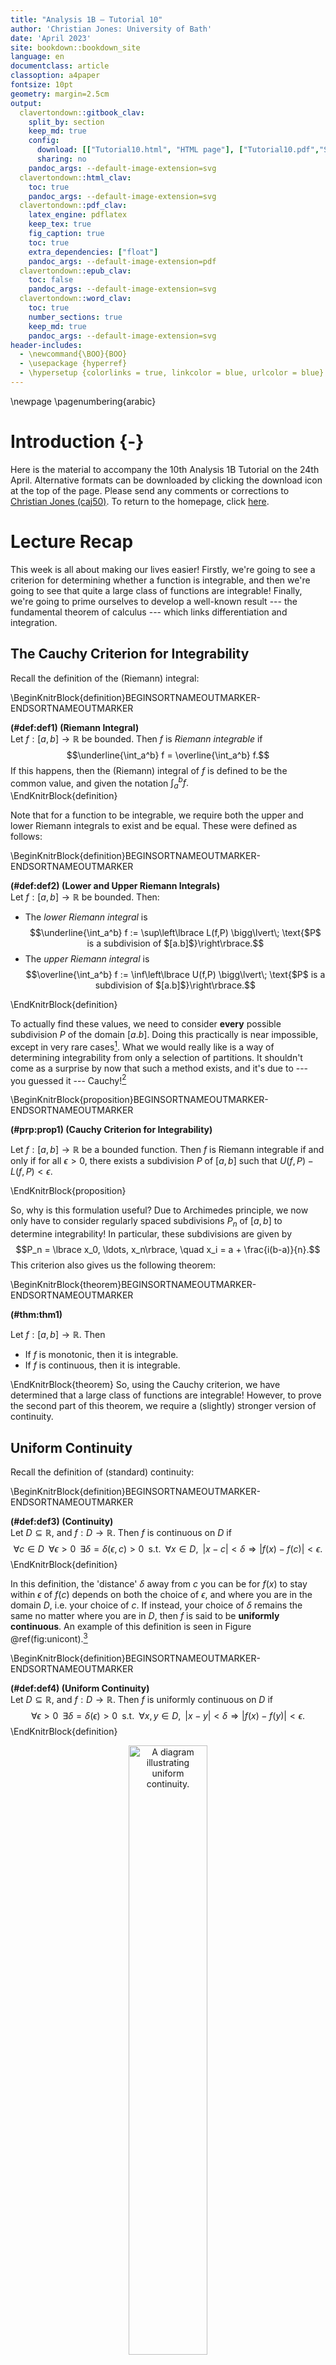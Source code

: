 ```yaml
---
title: "Analysis 1B — Tutorial 10"
author: 'Christian Jones: University of Bath'
date: 'April 2023'
site: bookdown::bookdown_site
language: en
documentclass: article
classoption: a4paper
fontsize: 10pt
geometry: margin=2.5cm
output:
  clavertondown::gitbook_clav:
    split_by: section
    keep_md: true
    config:
      download: [["Tutorial10.html", "HTML page"], ["Tutorial10.pdf","Standard print PDF"], ["Tutorial10Clear.pdf","Clear print PDF"], ["Tutorial10Large.pdf","Large print PDF"], ["Tutorial10.docx","Accessible Word document"], ["Tutorial10.epub","Accessible EPub book" ]]
      sharing: no
    pandoc_args: --default-image-extension=svg
  clavertondown::html_clav:
    toc: true
    pandoc_args: --default-image-extension=svg
  clavertondown::pdf_clav:
    latex_engine: pdflatex
    keep_tex: true
    fig_caption: true
    toc: true
    extra_dependencies: ["float"]
    pandoc_args: --default-image-extension=pdf
  clavertondown::epub_clav:
    toc: false
    pandoc_args: --default-image-extension=svg
  clavertondown::word_clav:
    toc: true
    number_sections: true
    keep_md: true
    pandoc_args: --default-image-extension=svg
header-includes:
  - \newcommand{\BOO}{BOO}
  - \usepackage {hyperref}
  - \hypersetup {colorlinks = true, linkcolor = blue, urlcolor = blue}
---
```

<!-- This is needed since I am working with svg files from mathcha.io. It converts the graphics files to something that can be used in the pdf files. Code taken from https://stackoverflow.com/questions/50165404/how-to-make-a-pdf-using-bookdown-including-svg-images/56044642#56044642 -->

\newpage
\pagenumbering{arabic}

# Introduction {-}
Here is the material to accompany the 10th Analysis 1B Tutorial on the 24th April. Alternative formats can be downloaded by clicking the download icon at the top of the page. Please send any comments or corrections to [Christian Jones (caj50)](mailto:caj50@bath.ac.uk). To return to the homepage, click [here](http://caj50.github.io/tutoring.html).

<!--<details open>
<summary>Want to ruin the surprise?</summary>
<br>
Well, you asked for it!
</details>-->

# Lecture Recap
This week is all about making our lives easier! Firstly, we're going to see a criterion for determining whether a function is integrable, and then we're going to see that quite a large class of functions are integrable! Finally, we're going to prime ourselves to develop a well-known result --- the fundamental theorem of calculus --- which links differentiation and integration.

## The Cauchy Criterion for Integrability

Recall the definition of the (Riemann) integral:

\BeginKnitrBlock{definition}BEGINSORTNAMEOUTMARKER-ENDSORTNAMEOUTMARKER<div class="bookdown-definition" custom-style="DefinitionStyle" id="def:def1"><span class="def:def1" custom-style="NameStyle"><strong>(\#def:def1)  (Riemann Integral) </strong></span><div>Let $f:[a,b] \to \mathbb{R}$ be bounded. Then $f$ is *Riemann integrable* if $$\underline{\int_a^b} f = \overline{\int_a^b} f.$$ If this happens, then the (Riemann) integral of $f$ is defined to be the common value, and given the notation $\int_{a}^b f.$</div></div>\EndKnitrBlock{definition}

Note that for a function to be integrable, we require both the upper and lower Riemann integrals to exist and be equal. These were defined as follows:

\BeginKnitrBlock{definition}BEGINSORTNAMEOUTMARKER-ENDSORTNAMEOUTMARKER<div class="bookdown-definition" custom-style="DefinitionStyle" id="def:def2"><span class="def:def2" custom-style="NameStyle"><strong>(\#def:def2)  (Lower and Upper Riemann Integrals) </strong></span><div>Let $f:[a,b] \to \mathbb{R}$ be bounded. Then:
  
  * The *lower Riemann integral* is $$\underline{\int_a^b} f := \sup\left\lbrace L(f,P) \bigg\lvert\; \text{$P$ is a subdivision of $[a.b]$}\right\rbrace.$$
  * The *upper Riemann integral* is $$\overline{\int_a^b} f := \inf\left\lbrace U(f,P) \bigg\lvert\; \text{$P$ is a subdivision of $[a.b]$}\right\rbrace.$$
  </div></div>\EndKnitrBlock{definition}

To actually find these values, we need to consider **every** possible subdivision $P$ of the domain $[a.b]$. Doing this practically is near impossible, except in very rare cases[^1]. What we would really like is a way of determining integrability from only a selection of partitions. It shouldn't come as a surprise by now that such a method exists, and it's due to --- you guessed it --- Cauchy![^2]

\BeginKnitrBlock{proposition}BEGINSORTNAMEOUTMARKER-ENDSORTNAMEOUTMARKER<div class="bookdown-proposition" custom-style="TheoremStyle" id="prp:prop1"><span class="prp:prop1" custom-style="NameStyle"><strong>(\#prp:prop1)  (Cauchy Criterion for Integrability) </strong></span><p>Let $f:[a,b] \to \mathbb{R}$ be a bounded function. Then $f$ is Riemann integrable if and only if for all $\epsilon > 0$, there exists a subdivision $P$ of $[a,b]$ such that $U(f,P) - L(f,P) < \epsilon.$</p></div>\EndKnitrBlock{proposition}

So, why is this formulation useful? Due to Archimedes principle, we now only have to consider regularly spaced subdivisions $P_n$ of $[a,b]$ to determine integrability! In particular, these subdivisions are given by $$P_n = \lbrace x_0, \ldots, x_n\rbrace, \quad x_i = a + \frac{i(b-a)}{n}.$$ This criterion also gives us the following theorem:

\BeginKnitrBlock{theorem}BEGINSORTNAMEOUTMARKER-ENDSORTNAMEOUTMARKER<div class="bookdown-theorem" custom-style="TheoremStyle" id="thm:thm1"><span class="thm:thm1" custom-style="NameStyle"><strong>(\#thm:thm1) </strong></span><p>Let $f:[a,b] \to \mathbb{R}$. Then

 * If $f$ is monotonic, then it is integrable.
 * If $f$ is continuous, then it is integrable.
</p></div>\EndKnitrBlock{theorem}
So, using the Cauchy criterion, we have determined that a large class of functions are integrable! However, to prove the second part of this theorem, we require a (slightly) stronger version of continuity.

[^1]: Such as the function $f$ being constant, for example.
[^2]: Result number six on the 'named after Cauchy' counter!

## Uniform Continuity
Recall the definition of (standard) continuity:

\BeginKnitrBlock{definition}BEGINSORTNAMEOUTMARKER-ENDSORTNAMEOUTMARKER<div class="bookdown-definition" custom-style="DefinitionStyle" id="def:def3"><span class="def:def3" custom-style="NameStyle"><strong>(\#def:def3)  (Continuity) </strong></span><div>Let $D \subseteq \mathbb{R}$, and $f: D \to \mathbb{R}$. Then $f$ is continuous on $D$ if $$\forall c \in D\;\;\forall \epsilon > 0\;\;\exists \delta = \delta(\epsilon,c) > 0\;\;\text{s.t.}\;\;\forall x \in D,\;\; \lvert x - c \rvert < \delta \Rightarrow \lvert f(x) - f(c) \rvert < \epsilon.$$</div></div>\EndKnitrBlock{definition}

In this definition, the 'distance' $\delta$ away from $c$ you can be for $f(x)$ to stay within $\epsilon$ of $f(c)$ depends on both the choice of $\epsilon$, and where you are in the domain $D$, i.e. your choice of $c$. If instead, your choice of $\delta$ remains the same no matter where you are in $D$, then $f$ is said to be **uniformly continuous**. An example of this definition is seen in Figure \@ref(fig:unicont).[^3]

\BeginKnitrBlock{definition}BEGINSORTNAMEOUTMARKER-ENDSORTNAMEOUTMARKER<div class="bookdown-definition" custom-style="DefinitionStyle" id="def:def4"><span class="def:def4" custom-style="NameStyle"><strong>(\#def:def4)  (Uniform Continuity) </strong></span><div>Let $D \subseteq \mathbb{R}$, and $f: D \to \mathbb{R}$. Then $f$ is uniformly continuous on $D$ if $$\forall \epsilon > 0\;\;\exists \delta = \delta(\epsilon) > 0\;\;\text{s.t.}\;\;\forall x,y \in D,\;\; \lvert x - y \rvert < \delta \Rightarrow \lvert f(x) - f(y) \rvert < \epsilon.$$</div></div>\EndKnitrBlock{definition}

<div class="figure" style="text-align: center">
<img src="UniCont.svg" alt="A diagram illustrating uniform continuity." width="50%" />
<p class="caption">(\#fig:unicont)An example of a uniformly continuous function. Here, for every $\epsilon > 0$, there exists a $\delta > 0$ such that we can translate a rectangle of width $2\delta$ and height $2\epsilon$ along the function without penetrating the top or bottom edges of the rectangle</p>
</div>

Furthermore, from Definition \@ref(def:def4), we see by fixing $y$, we deduce that if a function is uniformly continuous, it is automatically continuous! In fact, when the function domain is compact (i.e. think $[a,b]$), the reverse also holds true:

\BeginKnitrBlock{proposition}BEGINSORTNAMEOUTMARKER-ENDSORTNAMEOUTMARKER<div class="bookdown-proposition" custom-style="TheoremStyle" id="prp:prop2"><span class="prp:prop2" custom-style="NameStyle"><strong>(\#prp:prop2) </strong></span><p>Let $f:[a,b] \to \mathbb{R}$. Then $f$ is continuous if and only if it is uniformly continuous.</p></div>\EndKnitrBlock{proposition}

### Uniform Continuity and Differentiability
You may remember that if a function $f:I \to \mathbb{R}$ is differentiable on an open interval $I \subseteq \mathbb{R}$, then it is continuous on $I$. However, we cannot strengthen this result in the way you might expect. Namely, it is **not** true that differentiability implies uniform continuity. 

\BeginKnitrBlock{example}BEGINSORTNAMEOUTMARKER-ENDSORTNAMEOUTMARKER<div class="bookdown-example" custom-style="ExampleStyle" id="exm:ex1"><span class="exm:ex1" custom-style="NameStyle"><strong>(\#exm:ex1) </strong></span><div>To see why, consider $f:\mathbb{R} \to \mathbb{R}$ given by $f(x) = x^2$. We know that the derivative function is $f':\mathbb{R} \to \mathbb{R}$ given by $f'(x) = 2x.$ However, f is not uniformly continuous on $\mathbb{R}$.

To prove this, we consider the negation of the definition, i.e. we seek $\epsilon_0 >0$ such that for all $\delta > 0$, there exists $x,y \in \mathbb{R}$ such that $\lvert x - y \rvert < \delta$, and $\lvert f(x) - f(y) \rvert \geq \epsilon_0.$
  
Try $\epsilon_0 = 1.$ Then
\begin{align*}
\lvert f(x) - f(y) \rvert \geq 1 &\Leftrightarrow \lvert x + y \rvert \geq \frac{1}{\delta}.
\end{align*}

Looking only at positive values of $x,y$ (which we can do since we are searching for $x$ and $y$ in this problem), our two constraints $$\lvert x - y \rvert < \delta \;\; \text{and} \;\; \lvert x + y \rvert \geq \frac{1}{\delta}$$ suggest we try $x = \frac{1}{2\delta}$ and $y = x + \frac{\delta}{2}.$ Then $$\lvert x - y \rvert = \frac{\delta}{2} < \delta, \;\; \text{and} \;\; \lvert x + y \rvert = \frac{1}{\delta} + \frac{\delta}{2} \geq \frac{1}{\delta}.$$ So, we have found an $\epsilon_0>0$ such that for any positive $\delta$, we have found $x,y$ with $\lvert x - y \rvert < \delta$, and $\lvert f(x) - f(y) \rvert \geq \epsilon_0.$ This shows that $f$ is not uniformly continuous.
</div></div>\EndKnitrBlock{example}

However, all hope is not lost. In fact, using the Mean Value Theorem, we can recover a result linking differentiability and continuity!

\BeginKnitrBlock{proposition}BEGINSORTNAMEOUTMARKER-ENDSORTNAMEOUTMARKER<div class="bookdown-proposition" custom-style="TheoremStyle" id="prp:prop3"><span class="prp:prop3" custom-style="NameStyle"><strong>(\#prp:prop3) </strong></span><p>Let $f:[a,b] \to \mathbb{R}$ be continuous on $[a,b]$ and differentiable on $(a,b).$ If $f$ is differentiable on $(a,b)$ with bounded derivative, i.e. $\exists L > 0$ such that $\lvert f'(x) \rvert < L \;\;\forall x \in (a,b)$, then $f$ is uniformly continuous.
</p></div>\EndKnitrBlock{proposition}

### Other forms of Continuity
Whilst less relevant to this course, there are versions of continuity which are stronger still! The first we will mention here is known as Hölder continuity.

\BeginKnitrBlock{definition}BEGINSORTNAMEOUTMARKER-ENDSORTNAMEOUTMARKER<div class="bookdown-definition" custom-style="DefinitionStyle" id="def:def5"><span class="def:def5" custom-style="NameStyle"><strong>(\#def:def5)  (Hölder Continuity) </strong></span><div>Let $f:D \to \mathbb{R}$, and $\alpha>0$. Then $f$ is said to be $\alpha$-Hölder continuous if $\exists L > 0$ such that $\forall x,y \in D$: $$\lvert f(x) - f(y) \rvert < L \lvert x - y \rvert^{\alpha}.$$ The set of all $\alpha$-Hölder continuous functions from $D$ is denoted by $C^{0,\alpha}\left(D\right).$
  </div></div>\EndKnitrBlock{definition}

Ok, this definition looks a little complicated, so a visual such as Figure \@ref(fig:Holder) is probably quite welcome here for some geometric intuition.

<div class="figure" style="text-align: center">
<img src="Holder.svg" alt="A diagram illustrating Hölder continuity."  />
<p class="caption">(\#fig:Holder)An example of a Hölder continuous function. In this case, there exists constants $L$ and $\alpha$ such that we can translate a double parabola along the function in a way that the function remains within the shaded areas.</p>
</div>

You've already shown in a previous problem sheet that if $D$ is an interval, and $\alpha > 1$, then the only $\alpha$-Hölder continuous functions are constant. Another important class of Hölder continuous functions occurs when $\alpha = 1.$ This is a case you're also likely to have come across in the problem sheets:

\BeginKnitrBlock{definition}BEGINSORTNAMEOUTMARKER-ENDSORTNAMEOUTMARKER<div class="bookdown-definition" custom-style="DefinitionStyle" id="def:def6"><span class="def:def6" custom-style="NameStyle"><strong>(\#def:def6)  (Lipschitz Continuity) </strong></span><div>Let $f:D \to \mathbb{R}$. Then $f$ is said to be Lipschitz continuous if $\exists L>0$ such that $\forall x,y \in D$: $$\lvert f(x) - f(y) \rvert < L \lvert x - y \rvert.$$
  </div></div>\EndKnitrBlock{definition}

Again, this is something we can visualise (see Figure \@ref(fig:Lipschitz)). Quite handily, if we introduce $\delta = \epsilon/L$, we see that a Lipschitz continuous function satisfies the definition of uniform continuity, and so is also continuous!

<div class="figure" style="text-align: center">
<img src="Lipschitz.svg" alt="A diagram illustrating Lipschitz continuity."  />
<p class="caption">(\#fig:Lipschitz)An example of a Lipschitz continuous function. In this case, we can translate a double cone along the function, so that the function remains in the shaded area. </p>
</div>


[^3]: Diagram taken from the [Wikipedia](https://en.wikipedia.org/wiki/Uniform_continuity) page on uniform continuity. The page is really good for extra information too.

# Hints
As per usual, here's where you'll find the problem sheet hints!

1) The ideas in this one are pretty similar to 'Tutorial Question 1'. Here's a potential route through this question:
    a) Since $f$ and $g$ are integrable, they are bounded. So, there exists a common $M>0$ such that $\lvert f(x) \rvert \leq M$ and $\lvert g(x) \rvert \leq M$ for all $x \in [a,b]$. Why does this mean that $f\cdot g$ is bounded?
    b) Let $P = \{x_0, \ldots x_n\}$ be a subdivision of $[a,b]$. For any interval $I_i = [x_{i-1},x_{i}]$, use techniques/results from `Tutorial Question 1' to show that $$\sup_{I_i}(f\cdot g) - \inf_{I_i}(f\cdot g) \leq M(\sup_{I_i}f - \inf_{I_i}f) + M(\sup_{I_i}g - \inf_{I_i}g).$$
    c) Using the above result, find a corresponding inequality relating lower and upper Riemann sums.
    d) Fix $\epsilon >0$, and apply the Cauchy criterion to $f$ and $g$ separately (obtaining subdivisions $P_1$ and $P_2$ respectively). Using these, find a common subdivision for which $f$ and $g$ satisfy the Cauchy criterion, and show that with this subdivision, $f\cdot g$ also satisfies the Cauchy criterion.

2) Firstly, why is $f$ uniformly continuous on $[0,1]$? Next, use the definitions for uniform continuity of $f$ on $[0,1]$ and $g$ on $[1,\infty)$ to find a candidate $\delta$ for uniform continuity of $h$ on $[0,\infty)$. Finally, with this $\delta$, show that $h$ satisfies the definition of uniform continuity (you'll need three cases for the values of $x,y$ in the definition). 
 

<!--chapter:end:index.Rmd-->

